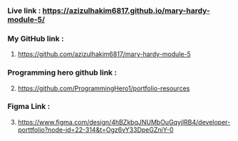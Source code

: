 ### Live link : https://azizulhakim6817.github.io/mary-hardy-module-5/
### My GitHub link :
1. https://github.com/azizulhakim6817/mary-hardy-module-5

### Programming hero github link :

2. https://github.com/ProgrammingHero1/portfolio-resources

### Figma Link :

3. https://www.figma.com/design/4hBZkbqJNUMbOuGqyjlRB4/developer-porttfolio?node-id=22-314&t=Ogz6vY33DpeGZniY-0
